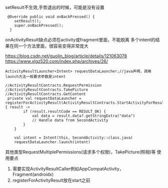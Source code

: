 
setResult不生效,手势退出的时候，可能是没有设置
```
 @Override public void onBackPressed() {
    setResult();
    super.onBackPressed();
  }
```


onActivityResult缺点必须在activity或fragment里面，不能脱离
多个intent的结果在同一个方法里面，很容易变得非常庞大

https://blog.csdn.net/guolin_blog/article/details/121063078
https://www.xlgz520.com/index.php/archives/26/
```
ActivityResultLauncher<Intent> requestDataLauncher;//java声明，调用launch方法一般要求参数是intent

//ActivityResultContracts.RequestPermission
//ActivityResultContracts.TakePicture
//ActivityResultContracts.GetContent
 private val requestDataLauncher = registerForActivityResult(ActivityResultContracts.StartActivityForResult()) { result ->
        if (result.resultCode == RESULT_OK) {
            val data = result.data?.getStringExtra("data")
            // Handle data from SecondActivity
        }
    }
    
    val intent = Intent(this, SecondActivity::class.java)
    requestDataLauncher.launch(intent)
```
其他类型RequestMultiplePermissions(请求多个权限)，TakePicture(照相)等
使用要点
1. 需要实现ActivityResultCaller例如AppCompatActivity，Fragment(androidx)
2. registerForActivityResult放在start之前